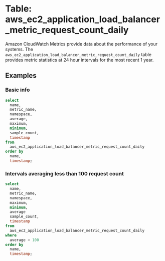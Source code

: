 # Table: aws_ec2_application_load_balancer_metric_request_count_daily

Amazon CloudWatch Metrics provide data about the performance of your systems. The `aws_ec2_application_load_balancer_metric_request_count_daily` table provides metric statistics at 24 hour intervals for the most recent 1 year.

## Examples

### Basic info

```sql
select
  name,
  metric_name,
  namespace,
  average,
  maximum,
  minimum,
  sample_count,
  timestamp
from
  aws_ec2_application_load_balancer_metric_request_count_daily
order by
  name,
  timestamp;
```

### Intervals averaging less than 100 request count

```sql
select
  name,
  metric_name,
  namespace,
  maximum,
  minimum,
  average
  sample_count,
  timestamp
from
  aws_ec2_application_load_balancer_metric_request_count_daily
where
  average < 100
order by
  name,
  timestamp;
```
